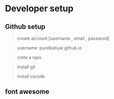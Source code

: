 # Developer setup

## Github setup 

> create account [username , email , password]

> username :punitkatiyar.github.io

> crete a rapo 

> Install git

> install vscode

## font awesome

> <link rel="stylesheet" href="https://use.fontawesome.com/releases/v5.15.4/css/all.css" integrity="sha384-DyZ88mC6Up2uqS4h/KRgHuoeGwBcD4Ng9SiP4dIRy0EXTlnuz47vAwmeGwVChigm" crossorigin="anonymous">
